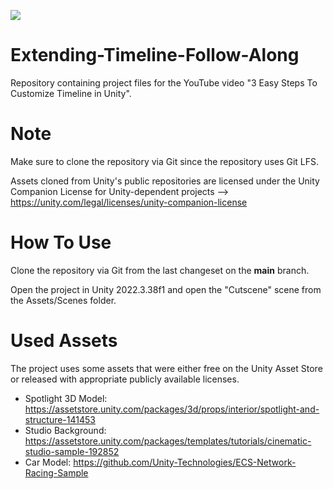 ![](GitHub%20Images/ReadMe_Image.png)
# Extending-Timeline-Follow-Along
Repository containing project files for the YouTube video "3 Easy Steps To Customize Timeline in Unity".

# Note
Make sure to clone the repository via Git since the repository uses Git LFS.

Assets cloned from Unity's public repositories are licensed under the Unity Companion License for Unity-dependent projects --> https://unity.com/legal/licenses/unity-companion-license

# How To Use
Clone the repository via Git from the last changeset on the <b>main</b> branch.

Open the project in Unity 2022.3.38f1 and open the "Cutscene" scene from the Assets/Scenes folder.

# Used Assets
The project uses some assets that were either free on the Unity Asset Store or released with appropriate publicly available licenses.
- Spotlight 3D Model: https://assetstore.unity.com/packages/3d/props/interior/spotlight-and-structure-141453
- Studio Background: https://assetstore.unity.com/packages/templates/tutorials/cinematic-studio-sample-192852
- Car Model: https://github.com/Unity-Technologies/ECS-Network-Racing-Sample
